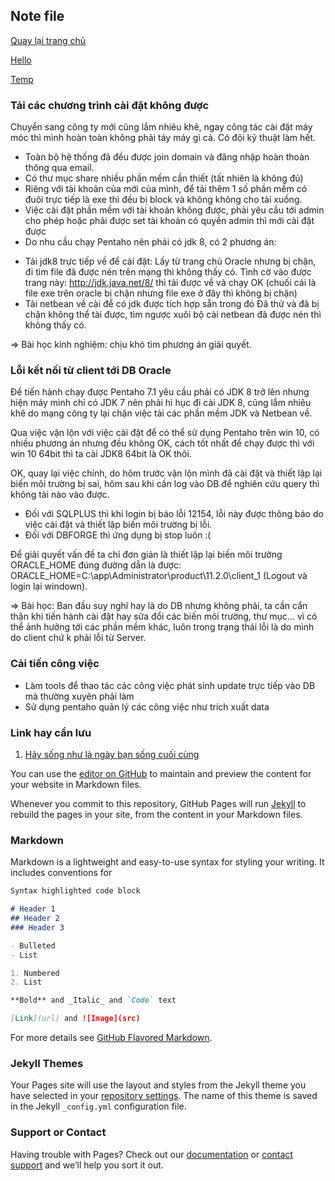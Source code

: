 ## Note file
[Quay lại trang chủ](https://phamkhactuy.github.io/tuypk.github.io/index.html)

[Hello](https://phamkhactuy.github.io/tuypk.github.io/hello.html)

[Temp](https://phamkhactuy.github.io/tuypk.github.io/temp.html)



### Tải các chương trình cài đặt không được

Chuyển sang công ty mới cũng lắm nhiêu khê, ngay công tác cài đặt máy móc thì mình hoàn toàn không phải táy máy gì cả. Có đội kỹ thuật làm hết.
* Toàn bộ hệ thống đã đều được join domain và đăng nhập hoàn thoàn thông qua email.
* Có thư mục share nhiều phần mềm cần thiết (tất nhiên là không đủ)
* Riêng với tài khoản của mới của mình, để tải thêm 1 số phần mềm có đuôi trực tiếp là exe thì đều bị block và không không cho tải xuống.
* Việc cài đặt phần mềm với tài khoản không được, phải yêu cầu tới admin cho phép hoặc phải được set tài khoản có quyền admin thì mới cài đặt được
* Do nhu cầu chạy Pentaho nên phải có jdk 8, có 2 phương án:
- Tải jdk8 trực tiếp về để cài đặt:
Lấy từ trang chủ Oracle nhưng bị chặn, đi tìm file đã được nén trên mạng thì không thấy có. Tình cờ vào được trang này: http://jdk.java.net/8/  thì tải được về và chạy OK (chuối cái là file exe trên oracle bị chặn nhưng file exe ở đây thì không bị chặn)
- Tải netbean về cài để có jdk được tích hợp sẵn trong đó
Đã thử và đã bị chặn không thể tài được, tìm ngược xuôi bộ cài netbean đã được nén thì không thấy có.

=> Bài học kinh nghiệm: chịu khó tìm phương án giải quyết.

### Lỗi kết nối từ client tới DB Oracle
Để tiến hành chạy được Pentaho 7.1 yêu cầu phải có JDK 8 trở lên nhưng hiện máy mình chỉ có JDK 7 nên phải hì hục đi cài JDK 8, cũng lắm nhiêu khê do mạng công ty lại chặn việc tải các phần mềm JDK và Netbean về.

Qua việc vận lộn với việc cài đặt để có thể sử dụng Pentaho trên win 10, có nhiều phương án nhưng đều không OK, cách tốt nhất để chạy được thì với win 10 64bit thì ta cài JDK8 64bit là OK thôi.

OK, quay lại việc chính, do hôm trước vận lộn mình đã cài đặt và thiết lập lại biến môi trường bị sai, hôm sau khi cần log vào DB để nghiên cứu query thì không tài nào vào được. 
- Đối với SQLPLUS thì khi login bị báo lỗi 12154, lỗi này được thông báo do việc cài đặt và thiết lập biến môi trường bị lỗi.
- Đối với DBFORGE thì ứng dụng bị stop luôn :(

Để giải quyết vấn đề ta chỉ đơn giản là thiết lập lại biến môi trường ORACLE_HOME đúng đường dẫn là được: ORACLE_HOME=C:\app\Administrator\product\11.2.0\client_1   (Logout và login lại windown).

=> Bài học: Ban đầu suy nghĩ hay là do DB nhưng không phải, ta cần cẩn thận khi tiến hành cài đặt hay sửa đổi các biến môi trường, thư mục... vì có thể ảnh hưởng tới các phần mềm khác, luôn trong trạng thái lỗi là do mình do client chứ k phải lỗi từ Server.

### Cải tiến công việc

- Làm tools để thao tác các công việc phát sinh update trực tiếp vào DB mà thường xuyên phải làm
- Sử dụng pentaho quản lý các công việc như trích xuất data




### Link hay cần lưu
1. [Hãy sống như là ngày bạn sống cuối cùng](http://goldennguyen.com/dmenh/)


You can use the [editor on GitHub](https://github.com/phamkhactuy/tuypk.github.io/edit/master/index.md) to maintain and preview the content for your website in Markdown files.

Whenever you commit to this repository, GitHub Pages will run [Jekyll](https://jekyllrb.com/) to rebuild the pages in your site, from the content in your Markdown files.

### Markdown

Markdown is a lightweight and easy-to-use syntax for styling your writing. It includes conventions for

```markdown
Syntax highlighted code block

# Header 1
## Header 2
### Header 3

- Bulleted
- List

1. Numbered
2. List

**Bold** and _Italic_ and `Code` text

[Link](url) and ![Image](src)
```

For more details see [GitHub Flavored Markdown](https://guides.github.com/features/mastering-markdown/).

### Jekyll Themes

Your Pages site will use the layout and styles from the Jekyll theme you have selected in your [repository settings](https://github.com/phamkhactuy/tuypk.github.io/settings). The name of this theme is saved in the Jekyll `_config.yml` configuration file.

### Support or Contact

Having trouble with Pages? Check out our [documentation](https://help.github.com/categories/github-pages-basics/) or [contact support](https://github.com/contact) and we’ll help you sort it out.
